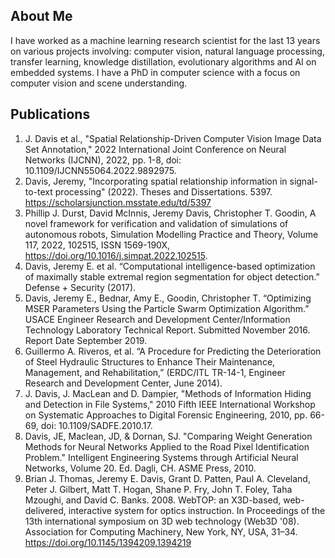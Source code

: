 ## About Me 
I have worked as a machine learning research scientist for the last 13 years on various projects involving: computer vision, natural language processing, transfer learning, knowledge distillation, evolutionary algorithms and AI on embedded systems. I have a PhD in computer science with a focus on computer vision and scene understanding. 

## Publications 
1. J. Davis et al., "Spatial Relationship-Driven Computer Vision Image Data Set Annotation," 2022 International Joint Conference on Neural Networks (IJCNN), 2022, pp. 1-8, doi: 10.1109/IJCNN55064.2022.9892975.
2. Davis, Jeremy, "Incorporating spatial relationship information in signal-to-text processing" (2022). Theses and Dissertations. 5397.
https://scholarsjunction.msstate.edu/td/5397 
3. Phillip J. Durst, David McInnis, Jeremy Davis, Christopher T. Goodin,
A novel framework for verification and validation of simulations of autonomous robots,
Simulation Modelling Practice and Theory,
Volume 117,
2022,
102515,
ISSN 1569-190X,
https://doi.org/10.1016/j.simpat.2022.102515.
4. Davis, Jeremy E. et al. “Computational intelligence-based optimization of maximally stable extremal region segmentation for object detection.” Defense + Security (2017).
5. Davis, Jeremy E., Bednar, Amy E., Goodin, Christopher T. “Optimizing MSER Parameters Using the Particle Swarm Optimization Algorithm.” USACE Engineer Research and Development Center/Information Technology Laboratory Technical Report. Submitted November 2016. Report Date September 2019.
6. Guillermo A. Riveros, et al. “A Procedure for Predicting the Deterioration of Steel Hydraulic Structures to Enhance Their Maintenance, Management, and Rehabilitation,” (ERDC/ITL TR-14-1, Engineer Research and Development Center, June 2014).
7. J. Davis, J. MacLean and D. Dampier, "Methods of Information Hiding and Detection in File Systems," 2010 Fifth IEEE International Workshop on Systematic Approaches to Digital Forensic Engineering, 2010, pp. 66-69, doi: 10.1109/SADFE.2010.17.
8. Davis, JE, Maclean, JD, & Dornan, SJ. "Comparing Weight Generation Methods for Neural Networks Applied to the Road Pixel Identification Problem." Intelligent Engineering Systems through Artificial Neural Networks, Volume 20. Ed. Dagli, CH. ASME Press, 2010.
9. Brian J. Thomas, Jeremy E. Davis, Grant D. Patten, Paul A. Cleveland, Peter J. Gilbert, Matt T. Hogan, Shane P. Fry, John T. Foley, Taha Mzoughi, and David C. Banks. 2008. WebTOP: an X3D-based, web-delivered, interactive system for optics instruction. In Proceedings of the 13th international symposium on 3D web technology (Web3D '08). Association for Computing Machinery, New York, NY, USA, 31–34. https://doi.org/10.1145/1394209.1394219
